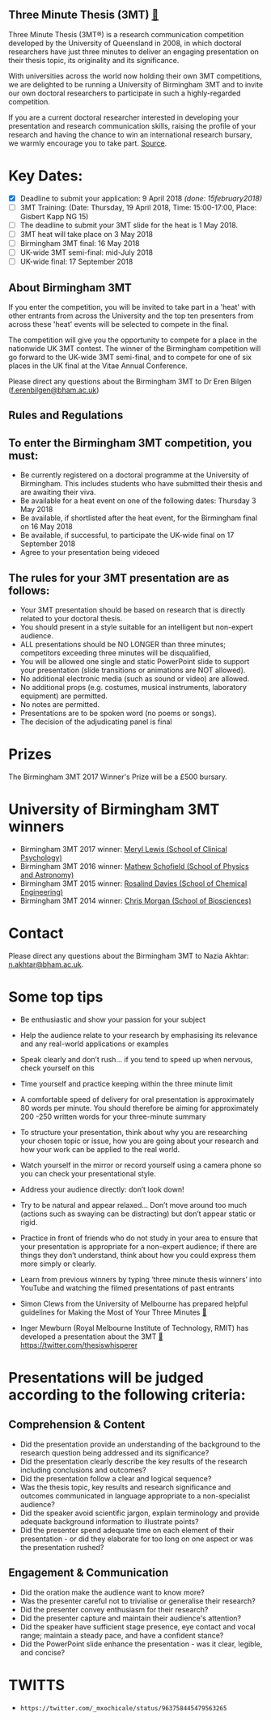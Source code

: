 Three Minute Thesis (3MT) [:link:](https://intranet.birmingham.ac.uk/as/studentservices/graduateschool/eventinfo/3MT.aspx)
---

Three Minute Thesis (3MT®) is a research communication competition developed 
by the University of Queensland in 2008, in which doctoral researchers have 
just three minutes to deliver an engaging presentation on their thesis topic,
its originality and its significance.

With universities across the world now holding their own 3MT competitions, 
we are delighted to be running a University of Birmingham 3MT and to invite 
our own doctoral researchers to participate in such a highly-regarded 
competition.

If you are a current doctoral researcher interested in developing your 
presentation and research communication skills, raising the profile of your 
research and having the chance to win an international research bursary, 
we warmly encourage you to take part. [Source](https://intranet.birmingham.ac.uk/as/studentservices/graduateschool/eventinfo/3MT.aspx).


# Key Dates:
* [x] Deadline to submit your application: 9 April 2018  _(done: 15february2018)_
* [ ] 3MT Training: (Date: Thursday, 19 April 2018, Time: 15:00-17:00, Place: Gisbert Kapp NG 15)
* [ ] The deadline to submit your 3MT slide for the heat is 1 May 2018.
* [ ] 3MT heat will take place on 3 May 2018
* [ ] Birmingham 3MT final: 16 May 2018
* [ ] UK-wide 3MT semi-final: mid-July 2018
* [ ] UK-wide final: 17 September 2018

## About Birmingham 3MT

If you enter the competition, you will be invited to take part in a 'heat' 
with other entrants from across the University and the top ten presenters 
from across these 'heat' events will be selected to compete in the final.

The competition will give you the opportunity to compete for a place in 
the nationwide UK 3MT contest. The winner of the Birmingham competition 
will go forward to the UK-wide 3MT semi-final, and to compete for 
one of six places in the UK final at the Vitae Annual Conference.

Please direct any questions about the Birmingham 3MT to Dr Eren Bilgen (f.erenbilgen@bham.ac.uk)


## Rules and Regulations

## To enter the Birmingham 3MT competition, you must:

* Be currently registered on a doctoral programme at the University of 
Birmingham. This includes students who have submitted their thesis and 
are awaiting their viva.
* Be available for a heat event on one of the following dates: 
 Thursday 3 May 2018
* Be available, if shortlisted after the heat event, for the Birmingham 
 final on 16 May 2018
* Be available, if successful, to participate the UK-wide final on 
 17 September 2018
* Agree to your presentation being videoed


## The rules for your 3MT presentation are as follows:

* Your 3MT presentation should be based on research that is directly related to your doctoral thesis.
* You should present in a style suitable for an intelligent but non-expert audience.
* ALL presentations should be NO LONGER than three minutes; 
competitors exceeding three minutes will be disqualified,
* You will be allowed one single and static PowerPoint slide to support 
your presentation (slide transitions or animations are NOT allowed).
* No additional electronic media (such as sound or video) are allowed.
* No additional props (e.g. costumes, musical instruments, laboratory equipment) are permitted.
* No notes are permitted.
* Presentations are to be spoken word (no poems or songs).
* The decision of the adjudicating panel is final


# Prizes 

The Birmingham 3MT 2017 Winner's Prize will be a £500 bursary. 


# University of Birmingham 3MT winners

* Birmingham 3MT 2017 winner: [Meryl Lewis (School of Clinical Psychology)](https://www.youtube.com/watch?v=zUM6l6miaMA)
* Birmingham 3MT 2016 winner: [Mathew Schofield (School of Physics and Astronomy)](https://www.youtube.com/watch?v=DhVb9cAWqWM)
* Birmingham 3MT 2015 winner: [Rosalind Davies (School of Chemical Engineering)](https://www.youtube.com/watch?v=3WopKnCkMRg&feature=youtu.be)
* Birmingham 3MT 2014 winner: [Chris Morgan (School of Biosciences)](https://www.youtube.com/watch?v=L4A9t9ddaYg)


# Contact 

Please direct any questions about the Birmingham 3MT to Nazia Akhtar: n.akhtar@bham.ac.uk.


# Some top tips

* Be enthusiastic and show your passion for your subject
* Help the audience relate to your research by emphasising its relevance and any real-world applications or examples
* Speak clearly and don’t rush... if you tend to speed up when nervous, check yourself on this
* Time yourself and practice keeping within the three minute limit
* A comfortable speed of delivery for oral presentation is approximately 
80 words per minute. You should therefore be aiming for approximately 
200 -250 written words for your three-minute summary
* To structure your presentation, think about why you are researching your 
chosen topic or issue, how you are going about your research and 
how your work can be applied to the real world.
* Watch yourself in the mirror or record yourself using a camera phone so 
you can check your presentational style.
* Address your audience directly: don’t look down!
* Try to be natural and appear relaxed... Don’t move around too much 
(actions such as swaying can be distracting) but don’t appear static or 
rigid.
* Practice in front of friends who do not study in your area to ensure 
that your presentation is appropriate for a non-expert audience; 
if there are things they don’t understand, think about how you could 
express them more simply or clearly.
* Learn from previous winners by typing ‘three minute thesis winners’ 
into YouTube and watching the filmed presentations of past entrants


* Simon Clews from the University of Melbourne has prepared helpful 
guidelines for Making the Most of Your Three Minutes [:link:](https://www.grad.ubc.ca/sites/default/files/materials/gps_3MT.pdf)

* Inger Mewburn (Royal Melbourne Institute of Technology, RMIT) 
has developed a presentation about the 3MT [:link:](https://prezi.com/jwhwyydfzqxo/how-to-talk-about-your-thesis-in-3-minutes/)
https://twitter.com/thesiswhisperer




# Presentations will be judged according to the following criteria:

## Comprehension & Content
* Did the presentation provide an understanding of the background to the 
research question being addressed and its significance?
* Did the presentation clearly describe the key results of the research 
including conclusions and outcomes?
* Did the presentation follow a clear and logical sequence?
* Was the thesis topic, key results and research significance and 
outcomes communicated in language appropriate to a non-specialist audience?
* Did the speaker avoid scientific jargon, explain terminology and provide 
adequate background information to illustrate points?
* Did the presenter spend adequate time on each element of their 
presentation - or did they elaborate for too long on one aspect or was 
the presentation rushed?

## Engagement & Communication
* Did the oration make the audience want to know more?
* Was the presenter careful not to trivialise or generalise their research?
* Did the presenter convey enthusiasm for their research?
* Did the presenter capture and maintain their audience's attention?
* Did the speaker have sufficient stage presence, eye contact and vocal 
range; maintain a steady pace, and have a confident stance?
* Did the PowerPoint slide enhance the presentation - was it clear, 
legible, and concise?




# TWITTS


* `https://twitter.com/_mxochicale/status/963758445479563265`
